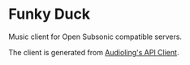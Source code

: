 # Funky Duck

Music client for Open Subsonic compatible servers.

The client is generated from [Audioling's API Client](https://github.com/audioling/open-subsonic-api-client).

